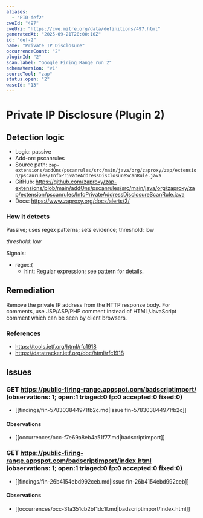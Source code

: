 ```yaml
---
aliases:
  - "PID-def2"
cweId: "497"
cweUri: "https://cwe.mitre.org/data/definitions/497.html"
generatedAt: "2025-09-21T20:00:10Z"
id: "def-2"
name: "Private IP Disclosure"
occurrenceCount: "2"
pluginId: "2"
scan.label: "Google Firing Range run 2"
schemaVersion: "v1"
sourceTool: "zap"
status.open: "2"
wascId: "13"
---
```


# Private IP Disclosure (Plugin 2)

## Detection logic

- Logic: passive
- Add-on: pscanrules
- Source path: `zap-extensions/addOns/pscanrules/src/main/java/org/zaproxy/zap/extension/pscanrules/InfoPrivateAddressDisclosureScanRule.java`
- GitHub: https://github.com/zaproxy/zap-extensions/blob/main/addOns/pscanrules/src/main/java/org/zaproxy/zap/extension/pscanrules/InfoPrivateAddressDisclosureScanRule.java
- Docs: https://www.zaproxy.org/docs/alerts/2/

### How it detects

Passive; uses regex patterns; sets evidence; threshold: low

_threshold: low_

Signals:
- regex:(
  - hint: Regular expression; see pattern for details.

## Remediation

Remove the private IP address from the HTTP response body. For comments, use JSP/ASP/PHP comment instead of HTML/JavaScript comment which can be seen by client browsers.

### References
- https://tools.ietf.org/html/rfc1918
- https://datatracker.ietf.org/doc/html/rfc1918

## Issues

### GET https://public-firing-range.appspot.com/badscriptimport/  (observations: 1; open:1 triaged:0 fp:0 accepted:0 fixed:0)

- [[findings/fin-578303844971fb2c.md|Issue fin-578303844971fb2c]]
#### Observations
- [[occurrences/occ-f7e69a8eb4a51f77.md|badscriptimport]]

### GET https://public-firing-range.appspot.com/badscriptimport/index.html  (observations: 1; open:1 triaged:0 fp:0 accepted:0 fixed:0)

- [[findings/fin-26b4154ebd992ceb.md|Issue fin-26b4154ebd992ceb]]
#### Observations
- [[occurrences/occ-31a351cb2bf1dc1f.md|badscriptimport/index.html]]


